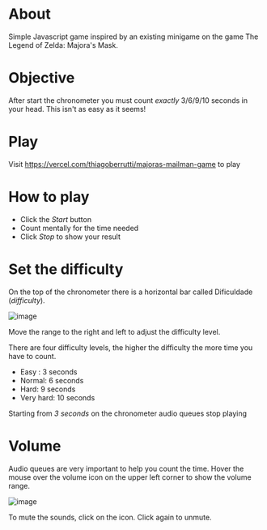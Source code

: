 # About
Simple Javascript game inspired by an existing minigame on the game The Legend of Zelda: Majora's Mask. 

# Objective 
After start the chronometer you must count *exactly* 3/6/9/10 seconds in your head. This isn't as easy as it seems!

# Play 
Visit https://vercel.com/thiagoberrutti/majoras-mailman-game to play 


# How to play
- Click the *Start* button
- Count mentally for the time needed
- Click *Stop* to show your result


# Set the difficulty
On the top of the chronometer there is a horizontal bar called Dificuldade (*difficulty*). 

![image](https://user-images.githubusercontent.com/86329257/159317350-2cf9e3b8-d537-4f7f-a1db-1a21d62501df.png)

Move the range to the right and left to adjust the difficulty level. 

There are four difficulty levels, the higher the difficulty the more time you have to count. 
- Easy : 3 seconds
- Normal: 6 seconds
- Hard: 9 seconds
- Very hard: 10 seconds

Starting from *3 seconds* on the chronometer audio queues stop playing

# Volume 
Audio queues are very important to help you count the time. Hover the mouse over the volume icon on the upper left corner to show the volume range. 

![image](https://user-images.githubusercontent.com/86329257/159323182-4a0f775e-0641-4abb-90e8-b9a803efe6f6.png)

To mute the sounds, click on the icon. Click again to unmute. 
